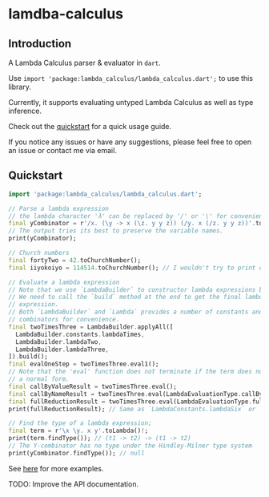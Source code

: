 # lamdba-calculus

## Introduction

A Lambda Calculus parser & evaluator in `dart`.

Use `import 'package:lambda_calculus/lambda_calculus.dart';` to use this library.

Currently, it supports evaluating untyped Lambda Calculus as well as type inference.

Check out the [quickstart](#quickstart) for a quick usage guide.

If you notice any issues or have any suggestions, please feel free to open an issue or contact me via email.

## Quickstart

```dart
import 'package:lambda_calculus/lambda_calculus.dart';

// Parse a lambda expression
// the lambda character 'λ' can be replaced by '/' or '\' for convenience;
final yCombinator = r'/x. (\y -> x (\z. y y z)) (/y. x (/z. y y z))'.toLambda()!;
// The output tries its best to preserve the variable names.
print(yCombinator);

// Church numbers
final fortyTwo = 42.toChurchNumber();
final iiyokoiyo = 114514.toChurchNumber(); // I wouldn't try to print out this one...

// Evaluate a lambda expression
// Note that we use `LambdaBuilder` to constructor lambda expressions bottom-up.
// We need to call the `build` method at the end to get the final lambda
// expression.
// Both `LambdaBuilder` and `Lambda` provides a number of constants and
// combinators for convenience.
final twoTimesThree = LambdaBuilder.applyAll([
  LambdaBuilder.constants.lambdaTimes,
  LambdaBuilder.lambdaTwo,
  LambdaBuilder.lambdaThree,
]).build();
final evalOneStep = twoTimesThree.eval1();
// Note that the 'eval' function does not terminate if the term does not have
// a normal form.
final callByValueResult = twoTimesThree.eval();
final callByNameResult = twoTimesThree.eval(LambdaEvaluationType.callByName);
final fullReductionResult = twoTimesThree.eval(LambdaEvaluationType.fullReduction);
print(fullReductionResult); // Same as `LambdaConstants.lambdaSix` or `6.toChurchNumber()`

// Find the type of a lambda expression;
final term = r'\x \y. x y'.toLambda()!;
print(term.findType()); // (t1 -> t2) -> (t1 -> t2)
// The Y-combinator has no type under the Hindley-Milner type system
print(yCombinator.findType()); // null
```

See [here](example/example.dart) for more examples.

TODO: Improve the API documentation.
